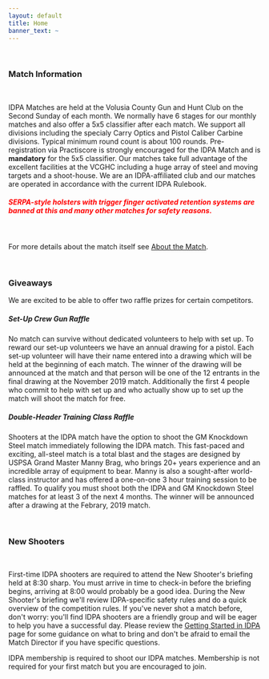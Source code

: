 ```yaml
---
layout: default
title: Home
banner_text: ~
---
```


<br />
<h3>Match Information</h3>
<br />
<p>IDPA Matches are held at the Volusia County Gun and Hunt Club on the Second Sunday of each month. We normally have 6 stages
 for our monthly matches and also offer a 5x5 classifier after each match. We support all divisions including the specialy Carry Optics 
  and Pistol Caliber Carbine divisions. Typical minimum round count is about 100 rounds. Pre-registration via Practiscore is strongly encouraged 
 for the IDPA Match and is <strong>mandatory</strong> for the 5x5 classifier. Our matches take full advantage of the excellent facilities at 
 the VCGHC including a huge array of steel and moving targets and a shoot-house. We are an IDPA-affiliated club and our matches 
 are operated in accordance with the current IDPA Rulebook.</p>

<h5 style="color: red;">SERPA-style holsters with trigger finger activated retention systems are banned at this and many other matches for safety reasons.</h5><br />   
 
<p>For more details about the match itself see <a class="text" href="/about.html">About the Match</a>.</p><br />

<h3>Giveaways</h3>

<p>We are excited to be able to offer two raffle prizes for certain competitors.</p>

<h5>Set-Up Crew Gun Raffle</h5>

<p>No match can survive without dedicated volunteers to help with set up. To reward our set-up volunteers we have an annual drawing for a pistol. 
Each set-up volunteer will have their name entered into a drawing which will be held at the beginning of each match. The winner of the drawing 
will be announced at the match and that person will be one of the 12 entrants in the final drawing at the November 2019 match. Additionally the first 
4 people who commit to help with set up and who actually show up to set up the match will shoot the match for free.

<h5>Double-Header Training Class Raffle</h5>

<p>Shooters at the IDPA match have the option to shoot the GM Knockdown Steel match immediately following the IDPA match. This fast-paced and exciting, 
all-steel match is a total blast and the stages are designed by USPSA Grand Master Manny Brag, who brings 20+ years experience and 
an incredible array of equipment to bear. Manny is also a sought-after world-class instructor and has offered a one-on-one 3 hour training 
session to be raffled. To qualify you must shoot both the IDPA and GM Knockdown Steel matches for at least 3 of the next 4 
months. The winner will be announced after a drawing at the Febrary, 2019 match.</p>

<br /><h3>New Shooters</h3><br />

<p>First-time IDPA shooters are required to attend the New Shooter's briefing held at 8:30 sharp. You must arrive in time to check-in before 
 the briefing begins, arriving at 8:00 would probably be a good idea. During the New Shooter's briefing we'll review IDPA-specific safety rules 
and do a quick overview of the competition rules. If you've never shot a match before, don't worry: you'll find IDPA shooters are 
a friendly group and will be eager to help you have a successful day. Please review the <a class="text" href="/getting-started-idpa.html">Getting Started in IDPA</a> page for some guidance on what to bring and 
don't be afraid to email the Match Director if you have specific questions.</p>

<p>IDPA membership is required to shoot our IDPA matches. Membership is not required for your first match but you are encouraged 
to join.</p>